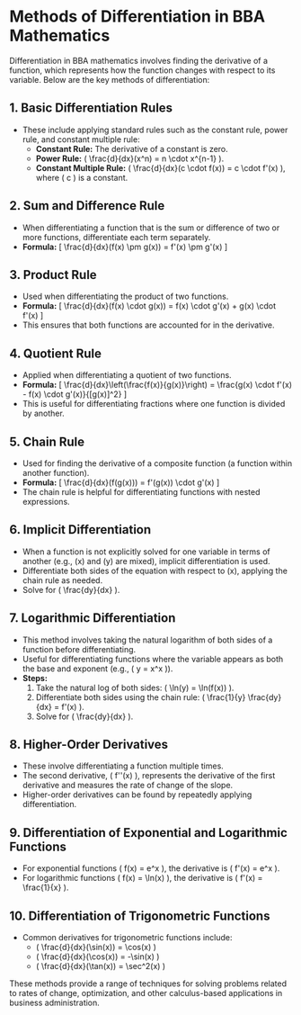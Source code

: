 # Methods of Differentiation in BBA Mathematics

Differentiation in BBA mathematics involves finding the derivative of a function, which represents how the function changes with respect to its variable. Below are the key methods of differentiation:

## 1. Basic Differentiation Rules
- These include applying standard rules such as the constant rule, power rule, and constant multiple rule:
  - **Constant Rule:** The derivative of a constant is zero.
  - **Power Rule:** \( \frac{d}{dx}(x^n) = n \cdot x^{n-1} \).
  - **Constant Multiple Rule:** \( \frac{d}{dx}(c \cdot f(x)) = c \cdot f'(x) \), where \( c \) is a constant.

## 2. Sum and Difference Rule
- When differentiating a function that is the sum or difference of two or more functions, differentiate each term separately.
- **Formula:** 
  \[
  \frac{d}{dx}(f(x) \pm g(x)) = f'(x) \pm g'(x)
  \]

## 3. Product Rule
- Used when differentiating the product of two functions.
- **Formula:** 
  \[
  \frac{d}{dx}(f(x) \cdot g(x)) = f(x) \cdot g'(x) + g(x) \cdot f'(x)
  \]
- This ensures that both functions are accounted for in the derivative.

## 4. Quotient Rule
- Applied when differentiating a quotient of two functions.
- **Formula:** 
  \[
  \frac{d}{dx}\left(\frac{f(x)}{g(x)}\right) = \frac{g(x) \cdot f'(x) - f(x) \cdot g'(x)}{[g(x)]^2}
  \]
- This is useful for differentiating fractions where one function is divided by another.

## 5. Chain Rule
- Used for finding the derivative of a composite function (a function within another function).
- **Formula:** 
  \[
  \frac{d}{dx}(f(g(x))) = f'(g(x)) \cdot g'(x)
  \]
- The chain rule is helpful for differentiating functions with nested expressions.

## 6. Implicit Differentiation
- When a function is not explicitly solved for one variable in terms of another (e.g., \(x\) and \(y\) are mixed), implicit differentiation is used.
- Differentiate both sides of the equation with respect to \(x\), applying the chain rule as needed.
- Solve for \( \frac{dy}{dx} \).

## 7. Logarithmic Differentiation
- This method involves taking the natural logarithm of both sides of a function before differentiating.
- Useful for differentiating functions where the variable appears as both the base and exponent (e.g., \( y = x^x \)).
- **Steps:**
  1. Take the natural log of both sides: \( \ln(y) = \ln(f(x)) \).
  2. Differentiate both sides using the chain rule: \( \frac{1}{y} \frac{dy}{dx} = f'(x) \).
  3. Solve for \( \frac{dy}{dx} \).

## 8. Higher-Order Derivatives
- These involve differentiating a function multiple times.
- The second derivative, \( f''(x) \), represents the derivative of the first derivative and measures the rate of change of the slope.
- Higher-order derivatives can be found by repeatedly applying differentiation.

## 9. Differentiation of Exponential and Logarithmic Functions
- For exponential functions \( f(x) = e^x \), the derivative is \( f'(x) = e^x \).
- For logarithmic functions \( f(x) = \ln(x) \), the derivative is \( f'(x) = \frac{1}{x} \).

## 10. Differentiation of Trigonometric Functions
- Common derivatives for trigonometric functions include:
  - \( \frac{d}{dx}(\sin(x)) = \cos(x) \)
  - \( \frac{d}{dx}(\cos(x)) = -\sin(x) \)
  - \( \frac{d}{dx}(\tan(x)) = \sec^2(x) \)

These methods provide a range of techniques for solving problems related to rates of change, optimization, and other calculus-based applications in business administration.
